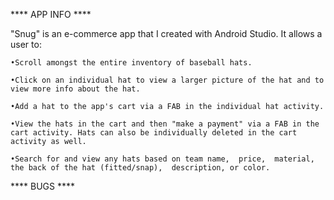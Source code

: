 

**** APP INFO ****


"Snug" is an e-commerce app that I created with Android Studio. It allows a user to:

	•Scroll amongst the entire inventory of baseball hats.

	•Click on an individual hat to view a larger picture of the hat and to view more info about the hat.

	•Add a hat to the app's cart via a FAB in the individual hat activity.

	•View the hats in the cart and then "make a payment" via a FAB in the cart activity. Hats can also be individually deleted in the cart activity as well.

	•Search for and view any hats based on team name,  price,  material,  the back of the hat (fitted/snap),  description, or color.



**** BUGS ****

	
